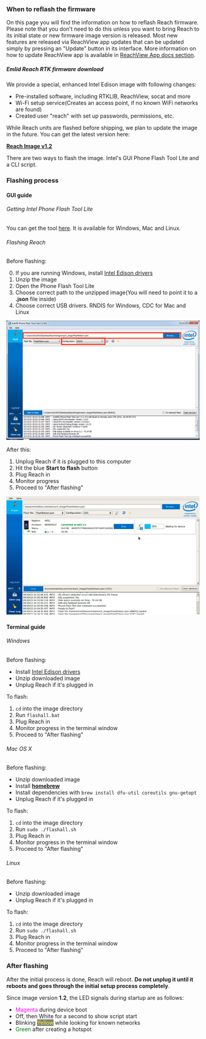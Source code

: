 ### When to reflash the firmware

On this page you will find the information on how to reflash Reach firmware.
Please note that you don't need to do this unless you want to bring Reach to its initial state or new firmware image version is released.
Most new features are released via ReachView app updates that can be updated simply by pressing an "Update" button in its interface.
More information on how to update ReachView app is available in [ReachView App docs section](reachview-basics.md).

##### Emlid Reach RTK firmware download

We provide a special, enhanced Intel Edison image with following changes:

* Pre-installed software, including RTKLIB, ReachView, socat and more
* Wi-Fi setup service(Creates an access point, if no known WiFi networks are found)
* Created user "reach" with set up passwords, permissions, etc.

While Reach units are flashed before shipping, we plan to update the image in the future. You can get the latest version here:

[**Reach Image v1.2**](https://files.emlid.com/images/ReachImage_v1.2.zip)

There are two ways to flash the image. Intel's GUI Phone Flash Tool Lite and a CLI script.

### Flashing process

#### GUI guide

###### Getting Intel Phone Flash Tool Lite

You can get the tool [here](https://software.intel.com/en-us/iot/hardware/edison/downloads). It is available for Windows, Mac and Linux.

###### Flashing Reach

Before flashing:

0. If you are running Windows, install [Intel Edison drivers](http://downloadmirror.intel.com/24909/eng/IntelEdisonDriverSetup1.2.1.exe)
1. Unzip the image
2. Open the Phone Flash Tool Lite
3. Choose correct path to the unzipped image(You will need to point it to a **.json** file inside)
4. Choose correct USB drivers. RNDIS for Windows, CDC for Mac and Linux

![preflash](img/firmware-reflashing/preflash.png)

After this:

1. Unplug Reach if it is plugged to this computer
2. Hit the blue **Start to flash** button
3. Plug Reach in
4. Monitor progress
5. Proceed to "After flashing"

![flash](img/firmware-reflashing/flash.png)

#### Terminal guide

###### Windows

Before flashing:

* Install [Intel Edison drivers](http://downloadmirror.intel.com/24909/eng/IntelEdisonDriverSetup1.2.1.exe)
* Unzip downloaded image
* Unplug Reach if it's plugged in

To flash:

1. `cd` into the image directory
2. Run `flashall.bat`
3. Plug Reach in
4. Monitor progress in the terminal window
5. Proceed to "After flashing"

###### Mac OS X

Before flashing:

* Unzip downloaded image
* Install **[homebrew](http://brew.sh)**
* Install dependencies with `brew install dfu-util coreutils gnu-getopt`
* Unplug Reach if it's plugged in

To flash:

1. `cd` into the image directory
2. Run `sudo ./flashall.sh`
3. Plug Reach in
4. Monitor progress in the terminal window
5. Proceed to "After flashing"

###### Linux

Before flashing:

* Unzip downloaded image
* Unplug Reach if it's plugged in

To flash:

1. `cd` into the image directory
2. Run `sudo ./flashall.sh`
3. Plug Reach in
4. Monitor progress in the terminal window
5. Proceed to "After flashing"

### After flashing

After the initial process is done, Reach will reboot. **Do not unplug it until it reboots and goes through the initial setup process completely**.

Since image version **1.2**, the LED signals during startup are as follows:

* <font color="magenta">Magenta</font> during device boot
* Off, then White for a second to show script start
* Blinking <font color="yellow" style="background-color: grey;">Yellow</font> while looking for known networks
* <font color="green">Green</font> after creating a hotspot
